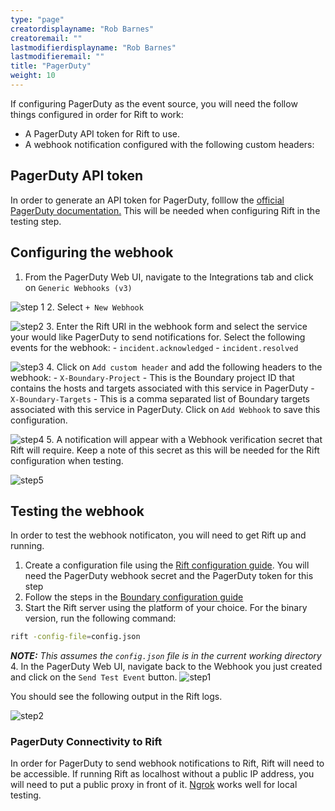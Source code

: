 ```yaml
---
type: "page"
creatordisplayname: "Rob Barnes"
creatoremail: ""
lastmodifierdisplayname: "Rob Barnes"
lastmodifieremail: ""
title: "PagerDuty"
weight: 10
---
```


If configuring PagerDuty as the event source, you will need the follow things configured in order for Rift to work:

- A PagerDuty API token for Rift to use.
- A webhook notification configured with the following custom headers:

## PagerDuty API token

In order to generate an API token for PagerDuty, folllow the [official PagerDuty documentation.](https://support.pagerduty.com/docs/api-access-keys#generate-a-general-access-rest-api-key) This will be needed when configuring Rift in the testing step.
## Configuring the webhook

1. From the PagerDuty Web UI, navigate to the Integrations tab and click on `Generic Webhooks (v3)`

![step 1](/event-sources/images/pd-step1.png?classes=shadow "")
2. Select `+ New Webhook`

![step2](/event-sources/images/pd-step2.png?classes=shadow "")
3. Enter the Rift URl in the webhook form and select the service your would like PagerDuty to send notifications for. Select the following events for the webhook:
    - `incident.acknowledged`
    - `incident.resolved`

![step3](/event-sources/images/pd-step3.jpeg?classes=shadow "")
4. Click on `Add custom header` and add the following headers to the webhook:
    - `X-Boundary-Project` - This is the Boundary project ID that contains the hosts and targets associated with this service in PagerDuty
    - `X-Boundary-Targets` - This is a comma separated list of Boundary targets associated with this service in PagerDuty.
Click on `Add Webhook` to save this configuration.

![step4](/event-sources/images/pd-step4.png?classes=shadow "")
5. A notification will appear with a Webhook verification secret that Rift will require. Keep a note of this secret as this will be needed for the Rift configuration when testing.

![step5](/event-sources/images/pd-step5.png?height=300px&classes=shadow "")

## Testing the webhook

In order to test the webhook notificaton, you will need to get Rift up and running.

1. Create a configuration file using the [Rift configuration guide](/rift-configuration). You will need the PagerDuty webhook secret and the PagerDuty token for this step
2. Follow the steps in the [Boundary configuration guide](/boundary)
3. Start the Rift server using the platform of your choice. For the binary version, run the following command:

```sh
rift -config-file=config.json
```

_**NOTE:** This assumes the `config.json` file is in the current working directory_
4. In the PagerDuty Web UI, navigate back to the Webhook you just created and click on the `Send Test Event` button.
![step1](/event-sources/images/pdtest-step1.png?classes=shadow "")

You should see the following output in the Rift logs.

![step2](/event-sources/images/pdtest-step2.png?classes=shadow "")

### PagerDuty Connectivity to Rift

In order for PagerDuty to send webhook notifications to Rift, Rift will need to be accessible. If running Rift as localhost without a public IP address, you will need to put a public proxy in front of it. [Ngrok](https://ngrok.com/) works well for local testing.
